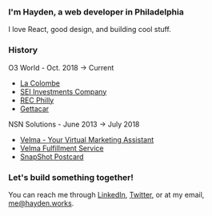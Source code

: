### I'm Hayden, a web developer in Philadelphia
I love React, good design, and building cool stuff.

### History
O3 World - Oct. 2018 → Current
 - [La Colombe](https://www.lacolombe.com)
 - [SEI Investments Company](https://seic.com/)
 - [REC Philly](https://www.recphilly.com)
 - [Gettacar](https://www.gettacar.com)

NSN Solutions - June 2013 → July 2018
 - [Velma - Your Virtual Marketing Assistant](https://www.meetvelma.com)
 - [Velma Fulfillment Service](https://www.meetvelma.com/products/vfs)
 - [SnapShot Postcard](https://www.snapshotpostcard.com)

### Let's build something together!
You can reach me through [LinkedIn](https://www.linkedin.com/in/hkjb/), [Twitter](https://twitter.com/hhhkkkjjjbbb), or at my email, [me@hayden.works](mailto:me@hayden.works).
